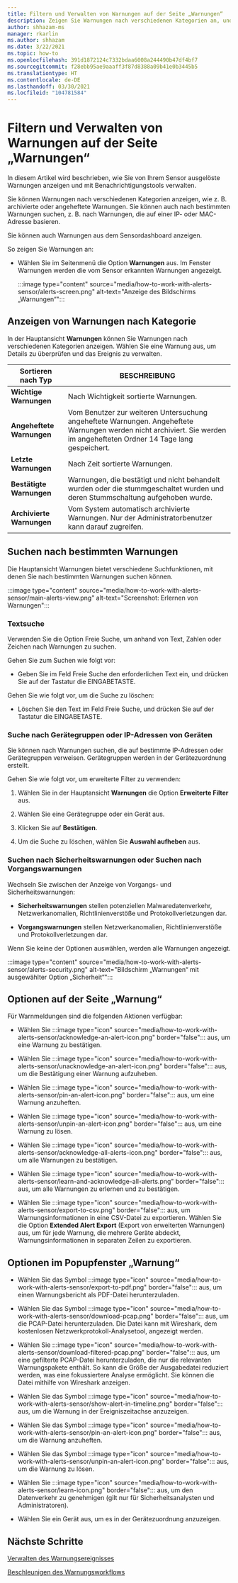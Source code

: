 ```yaml
---
title: Filtern und Verwalten von Warnungen auf der Seite „Warnungen“
description: Zeigen Sie Warnungen nach verschiedenen Kategorien an, und verwenden Sie Suchfunktionen zum Suchen nach bestimmten Warnungen.
author: shhazam-ms
manager: rkarlin
ms.author: shhazam
ms.date: 3/22/2021
ms.topic: how-to
ms.openlocfilehash: 391d1872124c7332bdaa6008a244490b47df4bf7
ms.sourcegitcommit: f28ebb95ae9aaaff3f87d8388a09b41e0b3445b5
ms.translationtype: HT
ms.contentlocale: de-DE
ms.lasthandoff: 03/30/2021
ms.locfileid: "104781584"
---
```

# <a name="filter-and-manage-alerts-from-the-alerts-page"></a>Filtern und Verwalten von Warnungen auf der Seite „Warnungen“ 

In diesem Artikel wird beschrieben, wie Sie von Ihrem Sensor ausgelöste Warnungen anzeigen und mit Benachrichtigungstools verwalten.

Sie können Warnungen nach verschiedenen Kategorien anzeigen, wie z. B. archivierte oder angeheftete Warnungen. Sie können auch nach bestimmten Warnungen suchen, z. B. nach Warnungen, die auf einer IP- oder MAC-Adresse basieren.  

Sie können auch Warnungen aus dem Sensordashboard anzeigen.

So zeigen Sie Warnungen an:

- Wählen Sie im Seitenmenü die Option **Warnungen** aus. Im Fenster Warnungen werden die vom Sensor erkannten Warnungen angezeigt.

  :::image type="content" source="media/how-to-work-with-alerts-sensor/alerts-screen.png" alt-text="Anzeige des Bildschirms „Warnungen“":::

## <a name="view-alerts-by-category"></a>Anzeigen von Warnungen nach Kategorie

In der Hauptansicht **Warnungen** können Sie Warnungen nach verschiedenen Kategorien anzeigen. Wählen Sie eine Warnung aus, um Details zu überprüfen und das Ereignis zu verwalten.

| Sortieren nach Typ | BESCHREIBUNG |
|--|--|
| **Wichtige Warnungen** | Nach Wichtigkeit sortierte Warnungen. |
| **Angeheftete Warnungen** | Vom Benutzer zur weiteren Untersuchung angeheftete Warnungen. Angeheftete Warnungen werden nicht archiviert. Sie werden im angehefteten Ordner 14 Tage lang gespeichert. |
| **Letzte Warnungen** | Nach Zeit sortierte Warnungen. |
| **Bestätigte Warnungen** | Warnungen, die bestätigt und nicht behandelt wurden oder die stummgeschaltet wurden und deren Stummschaltung aufgehoben wurde. |
| **Archivierte Warnungen** | Vom System automatisch archivierte Warnungen. Nur der Administratorbenutzer kann darauf zugreifen. |

## <a name="search-for-alerts-of-interest"></a>Suchen nach bestimmten Warnungen

Die Hauptansicht Warnungen bietet verschiedene Suchfunktionen, mit denen Sie nach bestimmten Warnungen suchen können.

:::image type="content" source="media/how-to-work-with-alerts-sensor/main-alerts-view.png" alt-text="Screenshot: Erlernen von Warnungen":::

### <a name="text-search"></a>Textsuche

Verwenden Sie die Option Freie Suche, um anhand von Text, Zahlen oder Zeichen nach Warnungen zu suchen.

Gehen Sie zum Suchen wie folgt vor:

- Geben Sie im Feld Freie Suche den erforderlichen Text ein, und drücken Sie auf der Tastatur die EINGABETASTE.

Gehen Sie wie folgt vor, um die Suche zu löschen:

- Löschen Sie den Text im Feld Freie Suche, und drücken Sie auf der Tastatur die EINGABETASTE.

### <a name="device-group-or-device-ip-address-search"></a>Suche nach Gerätegruppen oder IP-Adressen von Geräten

Sie können nach Warnungen suchen, die auf bestimmte IP-Adressen oder Gerätegruppen verweisen. Gerätegruppen werden in der Gerätezuordnung erstellt.

Gehen Sie wie folgt vor, um erweiterte Filter zu verwenden:

1. Wählen Sie in der Hauptansicht **Warnungen** die Option **Erweiterte Filter** aus.

2. Wählen Sie eine Gerätegruppe oder ein Gerät aus.

3. Klicken Sie auf **Bestätigen**.

4. Um die Suche zu löschen, wählen Sie **Auswahl aufheben** aus.

### <a name="security-versus-operational-alert-search"></a>Suchen nach Sicherheitswarnungen oder Suchen nach Vorgangswarnungen

Wechseln Sie zwischen der Anzeige von Vorgangs- und Sicherheitswarnungen:

- **Sicherheitswarnungen** stellen potenziellen Malwaredatenverkehr, Netzwerkanomalien, Richtlinienverstöße und Protokollverletzungen dar.

- **Vorgangswarnungen** stellen Netzwerkanomalien, Richtlinienverstöße und Protokollverletzungen dar.

Wenn Sie keine der Optionen auswählen, werden alle Warnungen angezeigt.

:::image type="content" source="media/how-to-work-with-alerts-sensor/alerts-security.png" alt-text="Bildschirm „Warnungen“ mit ausgewählter Option „Sicherheit“":::

## <a name="alert-page-options"></a>Optionen auf der Seite „Warnung“

Für Warnmeldungen sind die folgenden Aktionen verfügbar:

- Wählen Sie :::image type="icon" source="media/how-to-work-with-alerts-sensor/acknowledge-an-alert-icon.png" border="false"::: aus, um eine Warnung zu bestätigen.

- Wählen Sie :::image type="icon" source="media/how-to-work-with-alerts-sensor/unacknowledge-an-alert-icon.png" border="false"::: aus, um die Bestätigung einer Warnung aufzuheben.

- Wählen Sie :::image type="icon" source="media/how-to-work-with-alerts-sensor/pin-an-alert-icon.png" border="false"::: aus, um eine Warnung anzuheften.

- Wählen Sie :::image type="icon" source="media/how-to-work-with-alerts-sensor/unpin-an-alert-icon.png" border="false"::: aus, um eine Warnung zu lösen.

- Wählen Sie :::image type="icon" source="media/how-to-work-with-alerts-sensor/acknowledge-all-alerts-icon.png" border="false"::: aus, um alle Warnungen zu bestätigen.

- Wählen Sie :::image type="icon" source="media/how-to-work-with-alerts-sensor/learn-and-acknowledge-all-alerts.png" border="false"::: aus, um alle Warnungen zu erlernen und zu bestätigen.

- Wählen Sie :::image type="icon" source="media/how-to-work-with-alerts-sensor/export-to-csv.png" border="false"::: aus, um Warnungsinformationen in eine CSV-Datei zu exportieren. Wählen Sie die Option **Extended Alert Export** (Export von erweiterten Warnungen) aus, um für jede Warnung, die mehrere Geräte abdeckt, Warnungsinformationen in separaten Zeilen zu exportieren.

## <a name="alert-pop-up-window-options"></a>Optionen im Popupfenster „Warnung“

- Wählen Sie das Symbol :::image type="icon" source="media/how-to-work-with-alerts-sensor/export-to-pdf.png" border="false"::: aus, um einen Warnungsbericht als PDF-Datei herunterzuladen.

- Wählen Sie das Symbol :::image type="icon" source="media/how-to-work-with-alerts-sensor/download-pcap.png" border="false"::: aus, um die PCAP-Datei herunterzuladen. Die Datei kann mit Wireshark, dem kostenlosen Netzwerkprotokoll-Analysetool, angezeigt werden.

- Wählen Sie :::image type="icon" source="media/how-to-work-with-alerts-sensor/download-filtered-pcap.png" border="false"::: aus, um eine gefilterte PCAP-Datei herunterzuladen, die nur die relevanten Warnungspakete enthält. So kann die Größe der Ausgabedatei reduziert werden, was eine fokussiertere Analyse ermöglicht. Sie können die Datei mithilfe von Wireshark anzeigen.

- Wählen Sie das Symbol :::image type="icon" source="media/how-to-work-with-alerts-sensor/show-alert-in-timeline.png" border="false"::: aus, um die Warnung in der Ereigniszeitachse anzuzeigen.

- Wählen Sie das Symbol :::image type="icon" source="media/how-to-work-with-alerts-sensor/pin-an-alert-icon.png" border="false"::: aus, um die Warnung anzuheften.

- Wählen Sie das Symbol :::image type="icon" source="media/how-to-work-with-alerts-sensor/unpin-an-alert-icon.png" border="false"::: aus, um die Warnung zu lösen.

- Wählen Sie :::image type="icon" source="media/how-to-work-with-alerts-sensor/learn-icon.png" border="false"::: aus, um den Datenverkehr zu genehmigen (gilt nur für Sicherheitsanalysten und Administratoren).

- Wählen Sie ein Gerät aus, um es in der Gerätezuordnung anzuzeigen.

## <a name="next-steps"></a>Nächste Schritte

[Verwalten des Warnungsereignisses](how-to-manage-the-alert-event.md)

[Beschleunigen des Warnungsworkflows](how-to-accelerate-alert-incident-response.md)
